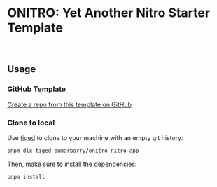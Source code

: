 
# ONITRO: Yet Another Nitro Starter Template

<br>

## Usage

### GitHub Template

[Create a repo from this template on GitHub](https://github.com/oumarbarry/onitro/generate)

### Clone to local

Use [tiged](https://github.com/tiged/tiged) to clone to your machine with an empty git history:

```bash
pnpm dlx tiged oumarbarry/onitro nitro-app
```

Then, make sure to install the dependencies:

```bash
pnpm install
```
